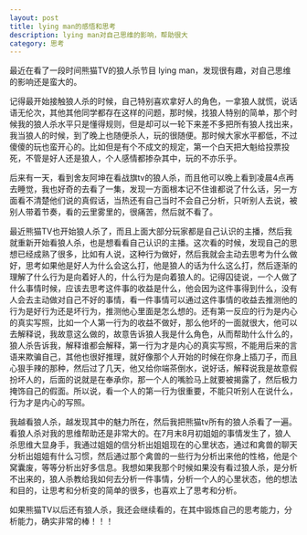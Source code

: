 ```yaml
---
layout: post
title: lying man的感悟和思考
description: lying man对自己思维的影响，帮助很大
category: 思考
---
```


最近在看了一段时间熊猫TV的狼人杀节目 lying man，发现很有趣，对自己思维的影响还是蛮大的。

记得最开始接触狼人杀的时候，自己特别喜欢拿好人的角色，一拿狼人就慌，说话语无伦次，其他其他同学都存在这样的问题，那时候，找狼人特别的简单，那个时候我的狼人杀水平只是懂得规则，但是却可以一轮下来差不多把所有狼人找出来，我当狼人的时候，到了晚上也随便杀人，玩的很随便。那时候大家水平都低，不过傻傻的玩也蛮开心的。比如但是有个不成文的规定，第一个白天把大魁给投票投死，不管是好人还是狼人，个人感情都掺杂其中，玩的不亦乐乎。

后来有一天，看到舍友阿坤在看战旗tv的狼人杀，而且他可以晚上看到凌晨4点再去睡觉，我也好奇的去看了一集，发现一方面根本记不住谁都说了什么话，另一方面看不清楚他们说的真假话，当热还有自己当时不会自己分析，只听别人去说，被别人带着节奏，看的云里雾里的，很痛苦，然后就不看了。

最近熊猫TV也开始狼人杀了，而且上面大部分玩家都是自己认识的主播，然后我就重新开始看狼人杀，也是想看看自己认识的主播。这次看的时候，发现自己的思想已经成熟了很多，比如有人说，这种行为做好，然后我就会主动去思考为什么做好，思考如果他是好人为什么会这么打，他是狼人的话为什么这么打，然后逐渐的理解了什么行为是向着好人的，什么行为是向着狼人的。记得囚徒说，一个人做了什么事情时候，应该去思考这件事的收益是什么，他会因为这件事得到什么，没有人会去主动做对自己不好的事情，看一件事情可以通过这件事情的收益去推测他的行为是好行为还是坏行为，推测他心里面是怎么想的。还有第一反应的行为是内心的真实写照，比如一个人第一行为的收益不做好，那么他坏的一面就很大，他可以去解释说，我故意这么做的，故意告诉狼人我是什么角色，从而帮助什么什么的，狼人杀告诉我，解释谁都会解释，第一行为才是内心的真实写照，不能用后来的言语来欺骗自己，其他也很好推理，就好像那个人开始的时候在你身上插刀子，而且心狠手辣的那种，然后过了几天，他又给你端茶倒水，说好话，解释说我是故意假扮坏人的，后面的说就是在奉承你，那一个人的嘴脸马上就要被揭露了，然后极力掩饰自己的假面。所以说，看一个人的第一行为很重要，不能只听别人在说什么，行为才是内心的写照。

我越看狼人杀，越发现其中的魅力所在，然后我把熊猫tv所有的狼人杀看了一遍。看狼人杀对我的思维帮助还是非常大的。在7月末8月初姐姐的事情发生了，狼人杀思维大显身手，我通过姐姐的信分析出姐姐现在的心里状态，通过和禽兽的聊天分析出姐姐有什么习惯，然后通过那个禽兽的一些行为分析出来他的性格，他是个窝囊废，等等分析出好多信息。我想如果我那个时候如果没有看过狼人杀，是分析不出来的，狼人杀教给我如何去分析一件事情，分析一个人的心里状态，他的想法和目的，让思考和分析变的简单的很多，也喜欢上了思考和分析。

如果熊猫TV以后还有狼人杀，我还会继续看的，在其中锻炼自己的思考能力，分析能力，确实非常的棒！！！
